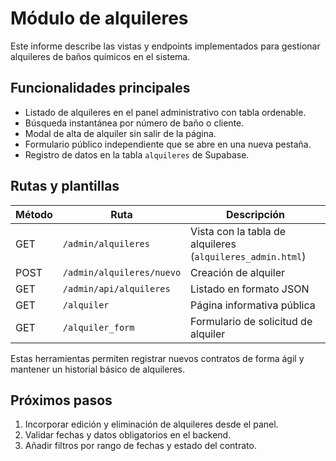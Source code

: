 # Módulo de alquileres

Este informe describe las vistas y endpoints implementados para gestionar alquileres de baños químicos en el sistema.

## Funcionalidades principales

- Listado de alquileres en el panel administrativo con tabla ordenable.
- Búsqueda instantánea por número de baño o cliente.
- Modal de alta de alquiler sin salir de la página.
- Formulario público independiente que se abre en una nueva pestaña.
- Registro de datos en la tabla `alquileres` de Supabase.

## Rutas y plantillas

| Método | Ruta | Descripción |
|-------|------|-------------|
| GET | `/admin/alquileres` | Vista con la tabla de alquileres (`alquileres_admin.html`) |
| POST | `/admin/alquileres/nuevo` | Creación de alquiler |
| GET | `/admin/api/alquileres` | Listado en formato JSON |
| GET | `/alquiler` | Página informativa pública |
| GET | `/alquiler_form` | Formulario de solicitud de alquiler |

Estas herramientas permiten registrar nuevos contratos de forma ágil y mantener un historial básico de alquileres.

## Próximos pasos

1. Incorporar edición y eliminación de alquileres desde el panel.
2. Validar fechas y datos obligatorios en el backend.
3. Añadir filtros por rango de fechas y estado del contrato.
